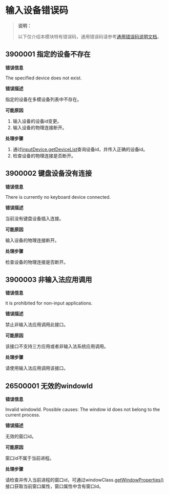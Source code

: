 # 输入设备错误码

> **说明：**
>
> 以下仅介绍本模块特有错误码，通用错误码请参考[通用错误码说明文档](../errorcode-universal.md)。

## 3900001 指定的设备不存在

**错误信息**

The specified device does not exist.

**错误描述**

指定的设备在多模设备列表中不存在。

**可能原因**

1. 输入设备的设备id变更。
2. 输入设备的物理连接断开。

**处理步骤**

1. 通过[inputDevice.getDeviceList](js-apis-inputdevice.md#inputdevicegetdevicelist9)查询设备id，并传入正确的设备id。
2. 检查设备的物理连接是否断开。

## 3900002 键盘设备没有连接

**错误信息**

There is currently no keyboard device connected.

**错误描述**

当前没有键盘设备插入连接。

**可能原因**

输入设备的物理连接断开。

**处理步骤**

检查设备的物理连接是否断开。

## 3900003 非输入法应用调用

**错误信息**

it is prohibited for non-input applications.

**错误描述**

禁止非输入法应用调用此接口。

**可能原因**

该接口不支持三方应用或者非输入法系统应用调用。

**处理步骤**

请使用输入法应用调用该接口。

## 26500001 无效的windowId

**错误信息**

Invalid windowId. Possible causes: The window id does not belong to the current process.

**错误描述**

无效的窗口id。

**可能原因**

窗口id不属于当前进程。

**处理步骤**

请检查并传入当前进程的窗口id，可通过windowClass.[getWindowProperties()](../apis-arkui/js-apis-window.md#getwindowproperties9)接口获取当前窗口属性，窗口属性中含有窗口id。